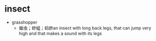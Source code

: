 # insect

- grasshopper
  - 蝗虫；蚱蜢；蚂蚱an insect with long back legs, that can jump very high and that makes a sound with its legs

